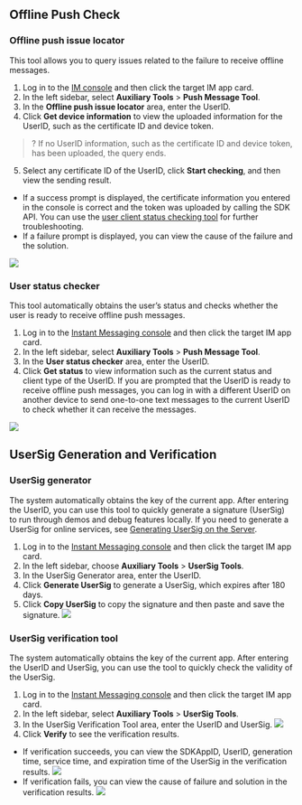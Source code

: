 ## Offline Push Check
### Offline push issue locator
This tool allows you to query issues related to the failure to receive offline messages.

1. Log in to the [IM console](https://console.cloud.tencent.com/im) and then click the target IM app card.
2. In the left sidebar, select **Auxiliary Tools** > **Push Message Tool**.
3. In the **Offline push issue locator** area, enter the UserID.
4. Click **Get device information** to view the uploaded information for the UserID, such as the certificate ID and device token.
 >? If no UserID information, such as the certificate ID and device token, has been uploaded, the query ends.
 >
5. Select any certificate ID of the UserID, click **Start checking**, and then view the sending result.
 - If a success prompt is displayed, the certificate information you entered in the console is correct and the token was uploaded by calling the SDK API. You can use the [user client status checking tool](#status) for further troubleshooting. 
 - If a failure prompt is displayed, you can view the cause of the failure and the solution.

![](https://main.qcloudimg.com/raw/5c1930b3079c03fa730aacd6950cea1e.png)

[](id:status)
### User status checker
This tool automatically obtains the user’s status and checks whether the user is ready to receive offline push messages.

1. Log in to the [Instant Messaging console](https://console.cloud.tencent.com/im) and then click the target IM app card.
2. In the left sidebar, select **Auxiliary Tools** > **Push Message Tool**.
3. In the **User status checker** area, enter the UserID.
4. Click **Get status** to view information such as the current status and client type of the UserID.
 If you are prompted that the UserID is ready to receive offline push messages, you can log in with a different UserID on another device to send one-to-one text messages to the current UserID to check whether it can receive the messages.

![](https://main.qcloudimg.com/raw/5674cd90ac892e48882cfc0f3130eeab.png)

## UserSig Generation and Verification
### UserSig generator
The system automatically obtains the key of the current app. After entering the UserID, you can use this tool to quickly generate a signature (UserSig) to run through demos and debug features locally. If you need to generate a UserSig for online services, see [Generating UserSig on the Server](https://intl.cloud.tencent.com/document/product/1047/34385).

1. Log in to the [Instant Messaging console](https://console.cloud.tencent.com/im) and then click the target IM app card.
2. In the left sidebar, choose **Auxiliary Tools** > **UserSig Tools**.
3. In the UserSig Generator area, enter the UserID.
4. Click **Generate UserSig** to generate a UserSig, which expires after 180 days.
5. Click **Copy UserSig** to copy the signature and then paste and save the signature.
 ![](https://main.qcloudimg.com/raw/edc9bb594760b1edcf0366d92ce69d07.png)

### UserSig verification tool
The system automatically obtains the key of the current app. After entering the UserID and UserSig, you can use the tool to quickly check the validity of the UserSig.

1. Log in to the [Instant Messaging console](https://console.cloud.tencent.com/im) and then click the target IM app card.
2. In the left sidebar, select **Auxiliary Tools** > **UserSig Tools**.
3. In the UserSig Verification Tool area, enter the UserID and UserSig.
   ![](https://main.qcloudimg.com/raw/5fcd54faa763ff3bb46b074945bd02ed.png)
4. Click **Verify** to see the verification results.
 - If verification succeeds, you can view the SDKAppID, UserID, generation time, service time, and expiration time of the UserSig in the verification results.
    ![](https://main.qcloudimg.com/raw/383c2f0761eec12124c442683f09de07.png)
 - If verification fails, you can view the cause of failure and solution in the verification results.
    ![](https://main.qcloudimg.com/raw/b320ffc210f5b93ce261d9a3d697aa07.png)

